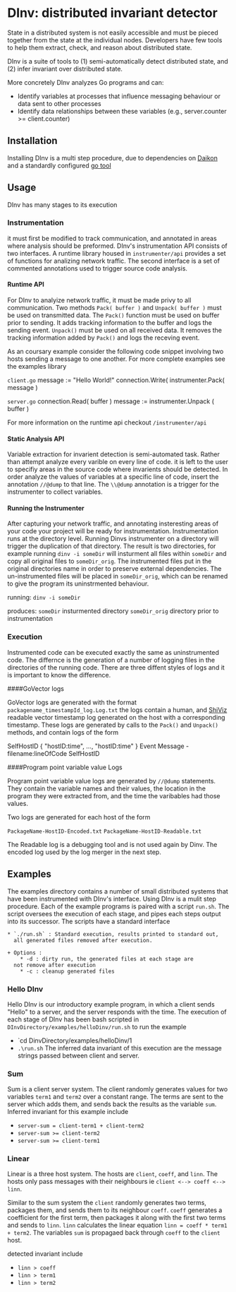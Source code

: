 # DInv: distributed invariant detector

State in a distributed system is not easily accessible and must be pieced together from the state at the individual nodes. Developers have few tools to help them extract, check, and reason about distributed state.

DInv is a suite of tools to (1) semi-automatically detect distributed state, and (2) infer invariant over distributed state.

More concretely DInv analyzes Go programs and can:

  * Identify variables at processes that influence messaging behaviour or data sent to other processes
  * Identify data relationships between these variables (e.g., server.counter >= client.counter)


## Installation

Installing DInv is a multi step procedure, due to dependencies on [
Daikon ](http://plse.cs.washington.edu/daikon/) and a standardly
configured [ go tool ](http://golang.org/doc/code.html#Organization) 


## Usage
DInv has many stages to its execution


### Instrumentation
it must first be modified to track communication, and annotated in
areas where analysis should be preformed. DInv's instrumentation API
consists of two interfaces. A runtime library housed in
`instrumenter/api` provides a set of functions for analizing network
traffic. The second interface is a set of commented annotations used
to trigger source code analysis.

#### Runtime API

For DInv to analyize network traffic, it must be made privy
to all communication. Two methods `Pack( buffer )` and `Unpack( buffer )` must be used
on transmitted data. The `Pack()` function must be used on buffer
prior to sending. It adds tracking information to the buffer and logs
the sending event. `Unpack()` must be used on all received data. It
removes the tracking information added by `Pack()` and logs the
receving event.

As an coursary example consider the following code snippet involving two hosts
sending a message to one another. For more complete examples see the
examples library

`client.go`
    message := "Hello World!"
    connection.Write( instrumenter.Pack( message )

`server.go`
    connection.Read( buffer )
    message := instrumenter.Unpack ( buffer )

For more information on the runtime api checkout `/instrumenter/api`

#### Static Analysis API

Variable extraction for invarient detection
is semi-automated task. Rather than attempt analyze every varible on every line of code. it is left to
the user to specifiy areas in the source code where invarients should
be detected. In order analyze the values of variables at a specific
line of code, insert the annotation `//@dump` to that line. The
`\\@dump` annotation is a trigger for the instrumenter to collect
variables.

#### Running the Instrumenter

After capturing your network traffic, and annotating insteresting
areas of your code your project will be ready for instrumentation.
Instrumentation runs at the directory level. Running Dinvs
instrumenter on a directory will trigger the duplication of that
directory. The result is two directories, for example running
`dinv -i someDir` will insturment all files within `someDir` and copy
all original files to `someDir_orig`. The instrumented files put in
the original directories name in order to preserve external
dependencies. The un-instrumented files will be placed in
`someDir_orig`, which can be renamed to give the program its
uninstrmented behaviour.

running:
`dinv -i someDir`

produces:
`someDir` insturmented directory
`someDir_orig` directory prior to instrumentation

### Execution

Instrumented code can be executed exactly the same as uninstrumented
code. The differnce is the generation of a number of logging files in
the directories of the running code. There are three diffent styles of
logs and it is important to know the difference.

####GoVector logs

GoVector logs are generated with the format
`packagename_timestampId_log.Log.txt` the logs contain a human, and
[ShiViz](http://bestchai.bitbucket.org/shiviz/) readable vector
timestamp log generated on the host with a corresponding timestamp.
These logs are generated by calls to the `Pack()` and `Unpack()`
methods, and contain logs of the form

SelfHostID { "hostID:time", ..., "hostID:time" }
Event Message - filename:lineOfCode SelfHostID

####Program point variable value Logs

Program point variable value logs are generated by `//@dump`
statements. They contain the variable names and their values, the
location in the program they were extracted from, and the time the
varibables had those values.

Two logs are generated for each host of the form

`PackageName-HostID-Encoded.txt`
`PackageName-HostID-Readable.txt`

The Readable log is a debugging tool and is not used again by Dinv.
The encoded log used by the log merger in the next step.



## Examples

The examples directory contains a number of small distributed systems
that have been instrumented with DInv's interface. Using DInv is a
mulit step procedure. Each of the example programs is paired with a
script `run.sh`. The script oversees the execution of each stage, and
pipes each steps output into its successor. The scripts have a
standard interface

    * `./run.sh` : Standard execution, results printed to standard out,
      all generated files removed after execution.
    
    + Options :
        * -d : dirty run, the generated files at each stage are
      not remove after execution
        * -c : cleanup generated files

### Hello DInv
Hello DInv is our introductory example program, in which a client
sends "Hello" to a server, and the server responds with the time. The execution of each
stage of DInv has been bash scripted in
`DInvDirectory/examples/helloDinv/run.sh` to run the example
 * `cd DinvDirectory/examples/helloDinv/1
 * `.\run.sh`
The inferred data invariant of this execution are the message strings
passed between client and server.

### Sum
Sum is a client server system. The client randomly generates values
for two variables `term1` and `term2` over a constant range. The terms are sent to the
server which adds them, and sends back the results as the variable
`sum`. Inferred invariant for this example include
   * `server-sum = client-term1 + client-term2`
   * `server-sum >= client-term2`
   * `server-sum >= client-term1`

### Linear
Linear is a three host system. The hosts are `client`, `coeff`, and
`linn`. The hosts only pass messages with their neighbours ie `client
<--> coeff <--> linn`.

Similar to the sum system the `client` randomly generates two terms,
packages them, and sends them to its neighbour `coeff`. `coeff`
generates a coefficient for the first term, then packages it along
with the first two terms and sends to `linn`. `linn` calculates the
linear equation `linn = coeff * term1 + term2`. The variables `sum` is
propagaed back through `coeff` to the `client` host.

detected invariant include
 * `linn > coeff`
 * `linn > term1`
 * `linn > term2`
 

